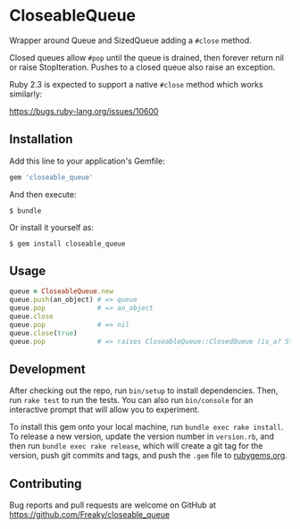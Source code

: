 # CloseableQueue

Wrapper around Queue and SizedQueue adding a `#close` method.

Closed queues allow `#pop` until the queue is drained, then forever return nil
or raise StopIteration.  Pushes to a closed queue also raise an exception.

Ruby 2.3 is expected to support a native `#close` method which works similarly:

  https://bugs.ruby-lang.org/issues/10600

## Installation

Add this line to your application's Gemfile:

```ruby
gem 'closeable_queue'
```

And then execute:

    $ bundle

Or install it yourself as:

    $ gem install closeable_queue

## Usage

```ruby
queue = CloseableQueue.new
queue.push(an_object) # => queue
queue.pop             # => an_object
queue.close
queue.pop             # => nil
queue.close(true)
queue.pop             # => raises CloseableQueue::ClosedQueue (is_a? StopIteration)
```

## Development

After checking out the repo, run `bin/setup` to install dependencies. Then, run `rake test` to run the tests. You can also run `bin/console` for an interactive prompt that will allow you to experiment.

To install this gem onto your local machine, run `bundle exec rake install`. To release a new version, update the version number in `version.rb`, and then run `bundle exec rake release`, which will create a git tag for the version, push git commits and tags, and push the `.gem` file to [rubygems.org](https://rubygems.org).

## Contributing

Bug reports and pull requests are welcome on GitHub at https://github.com/Freaky/closeable_queue

